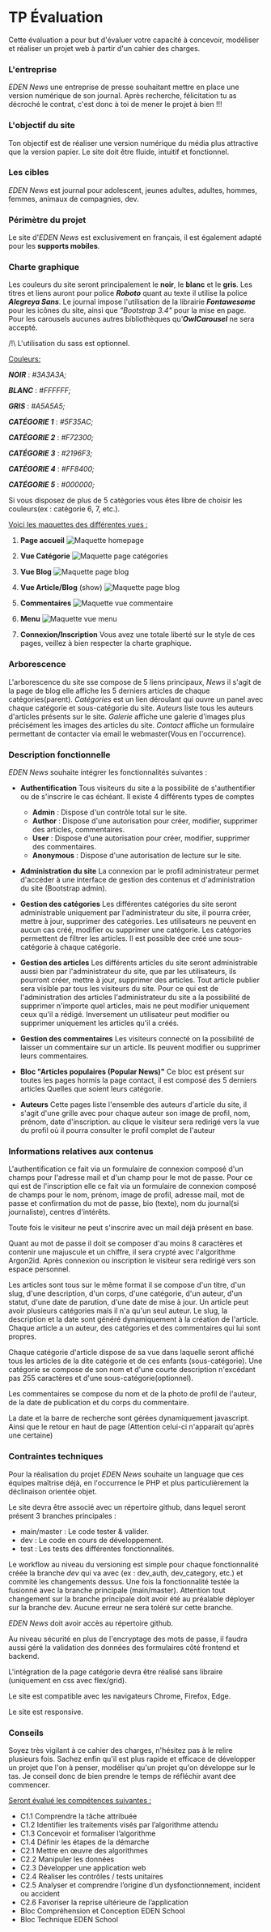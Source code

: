 # TP Évaluation

Cette évaluation a pour but d'évaluer votre capacité à concevoir, modéliser et réaliser un projet web à partir d'un cahier des charges.

### L'entreprise
*EDEN News* une entreprise de presse souhaitant mettre en place une version numérique de son journal. Après recherche, félicitation tu as décroché le contrat, c'est donc à toi de mener le projet à bien !!!

### L'objectif du site
Ton objectif est de réaliser une version numérique du média plus attractive que la version papier. Le site doit être fluide, intuitif et fonctionnel.

### Les cibles
*EDEN News* est journal pour adolescent, jeunes adultes, adultes, hommes, femmes, animaux de compagnies, dev.

### Périmètre du projet
Le site d'*EDEN News* est exclusivement en français, il est également adapté pour les **supports mobiles**.

###  Charte graphique
Les couleurs du site seront principalement le **noir**, le **blanc** et le **gris**. Les titres et liens auront pour police ***Roboto*** quant au texte il utilise la police ***Alegreya Sans***.
Le journal impose l'utilisation de la librairie ***Fontawesome*** pour les icônes du site, ainsi que *"Bootstrap 3.4"* pour la mise en page. Pour les carousels aucunes autres bibliothèques qu’***OwlCarousel*** ne sera accepté.

/!\ L'utilisation du sass est optionnel.

<ins>Couleurs:</ins>

***NOIR*** : *#3A3A3A;*

***BLANC*** : *#FFFFFF;*

***GRIS*** : *#A5A5A5;*

***CATÉGORIE 1*** : *#5F35AC;*

***CATÉGORIE 2*** : *#F72300;*

***CATÉGORIE 3*** : *#2196F3;*

***CATÉGORIE 4*** : *#FF8400;*

***CATÉGORIE 5*** : *#000000;*

Si vous disposez de plus de 5 catégories vous êtes libre de choisir les couleurs(ex : catégorie 6, 7, etc.).

<ins>Voici les maquettes des différentes vues :</ins>
 1. **Page accueil**
  ![Maquette homepage](img/fullpage.png)
   
 2. **Vue Catégorie**
   ![Maquette page catégories](img/fullpage2.png)
    
 3. **Vue Blog**
   ![Maquette page blog](img/fullpage3.png)
    
 4. **Vue Article/Blog** (show)
   ![Maquette page blog](img/fullpage4.png)
    
 5. **Commentaires**
   ![Maquette vue commentaire](img/comments.png)
    
 6. **Menu**
   ![Maquette vue menu](img/menudropdown.png)
    
 7. **Connexion/Inscription**
  Vous avez une totale liberté sur le style de ces pages, veillez à bien respecter la charte graphique.
  
   
### Arborescence
L'arborescence du site sse compose de 5 liens principaux, *News* il s'agit de la page de blog elle affiche les 5 derniers articles de chaque catégories(parent). *Catégories* est un lien déroulant qui ouvre un panel avec chaque catégorie et sous-catégorie du site. *Auteurs* liste tous les auteurs d'articles présents sur le site. *Galerie* affiche une galerie d'images plus précisément les images des articles du site. *Contact* affiche un formulaire permettant de contacter via email le webmaster(Vous en l'occurrence).

### Description fonctionnelle
*EDEN News* souhaite intégrer les fonctionnalités suivantes :
 - **Authentification**
   Tous visiteurs du site a la possibilité de s'authentifier ou de s'inscrire le cas échéant. Il existe 4 différents types de comptes
    - **Admin** : Dispose d'un contrôle total sur le site.
    - **Author** : Dispose d'une autorisation pour créer, modifier, supprimer des articles, commentaires.
    - **User** : Dispose d'une autorisation pour créer, modifier, supprimer des commentaires.
    - **Anonymous** : Dispose d'une autorisation de lecture sur le site.

 
- **Administration du site**
  La connexion par le profil administrateur permet d'accéder à une interface de gestion des contenus et d'administration du site (Bootstrap admin).


 - **Gestion des catégories**
   Les différentes catégories du site seront administrable uniquement par l'administrateur du site, il pourra créer, mettre à jour, supprimer des catégories. Les utilisateurs ne peuvent en aucun cas créé, modifier ou supprimer une catégorie. Les catégories permettent de filtrer les articles. Il est possible dee créé une sous-catégorie à chaque catégorie.

 
 - **Gestion des articles**
   Les différents articles du site seront administrable aussi bien par l'administrateur du site, que par les utilisateurs, ils pourront créer, mettre à jour, supprimer des articles. Tout article publier sera visible par tous les visiteurs du site. Pour ce qui est de l'administration des articles l'administrateur du site a la possibilité de supprimer n'importe quel articles, mais ne peut modifier uniquement ceux qu'il a rédigé. Inversement un utilisateur peut modifier ou supprimer uniquement les articles qu'il a créés.

  
 - **Gestion des commentaires**
  Les visiteurs connecté on la possibilité de laisser un commentaire sur un article. Ils peuvent modifier ou supprimer leurs commentaires.

   
 - **Bloc "Articles populaires (Popular News)"**
  Ce bloc est présent sur toutes les pages hormis la page contact, il est composé des 5 derniers articles Quelles que soient leurs catégorie.

   
 - **Auteurs**
  Cette pages liste l'ensemble des auteurs d'article du site, il s'agit d'une grille avec pour chaque auteur son image de profil, nom, prénom, date d'inscription. au clique le visiteur sera redirigé vers la vue du profil où il pourra consulter le profil complet de l'auteur


### Informations relatives aux contenus
L'authentification ce fait via un formulaire de connexion composé d'un champs pour l'adresse mail et d'un champ pour le mot de passe. Pour ce qui est de l'inscription elle ce fait via un formulaire de connexion composé de champs pour le nom, prénom, image de profil, adresse mail, mot de passe et confirmation du mot de passe, bio (texte), nom du journal(si journaliste), centres d'intérêts.

Toute fois le visiteur ne peut s'inscrire avec un mail déjà présent en base.

Quant au mot de passe il doit se composer d'au moins 8 caractères et contenir une majuscule et un chiffre, il sera crypté avec l'algorithme Argon2id.
Après connexion ou inscription le visiteur sera redirigé vers son espace personnel.

Les articles sont tous sur le même format il se compose d'un titre, d'un slug, d'une description, d'un corps, d'une catégorie, d'un auteur, d'un statut, d'une date de parution, d'une date de mise à jour. Un article peut avoir plusieurs catégories mais il n'a qu'un seul auteur. Le slug, la description et la date sont généré dynamiquement à la création de l'article. Chaque article a un auteur, des catégories et des commentaires qui lui sont propres.

Chaque catégorie d'article dispose de sa vue dans laquelle seront affiché tous les articles de la dite catégorie et de ces enfants (sous-catégorie). Une catégorie se compose de son nom et d'une courte description n'excédant pas 255 caractères et d'une sous-catégorie(optionnel).

Les commentaires se compose du nom et de la photo de profil de l'auteur, de la date de publication et du corps du commentaire.

La date et la barre de recherche sont gérées dynamiquement javascript. Ainsi que le retour en haut de page (Attention celui-ci n'apparait qu'après une certaine)

### Contraintes techniques
Pour la réalisation du projet *EDEN News* souhaite un language que ces équipes maîtrise déjà, en l'occurrence le PHP et plus particulièrement la déclinaison orientée objet.

Le site devra être associé avec un répertoire github, dans lequel seront présent 3 branches principales :
 - main/master : Le code tester & valider.
 - dev : Le code en cours de développement.
 - test : Les tests des différentes fonctionnalités.

Le workflow au niveau du versioning est simple pour chaque fonctionnalité créée la branche *dev* qui va avec (ex : dev_auth, dev_category, etc.) et commité les changements dessus. Une fois la fonctionnalité testée la fusionné avec la branche principale (main/master).
Attention tout changement sur la branche principale doit avoir été au préalable déployer sur la branche dev. Aucune erreur ne sera toléré sur cette branche.

*EDEN News* doit avoir accès au répertoire github.

Au niveau sécurité en plus de l'encryptage des mots de passe, il faudra aussi géré la validation des données des formulaires côté frontend et backend.

L'intégration de la page catégorie devra être réalisé sans libraire (uniquement en css avec flex/grid).

Le site est compatible avec les navigateurs Chrome, Firefox, Edge.

Le site est responsive.

### Conseils
Soyez très vigilant à ce cahier des charges, n'hésitez pas à le relire plusieurs fois. Sachez enfin qu'il est plus rapide et efficace de développer un projet que l'on à penser, modéliser qu'un projet qu'on développe sur le tas. Je conseil donc de bien prendre le temps de réfléchir avant dee commencer.

<ins>Seront évalué les compétences suivantes :</ins>
 - C1.1 Comprendre la tâche attribuée
 - C1.2 Identifier les traitements visés par l’algorithme attendu
 - C1.3 Concevoir et formaliser l’algorithme
 - C1.4 Définir les étapes de la démarche
 - C2.1 Mettre en œuvre des algorithmes
 - C2.2 Manipuler les données
 - C2.3 Développer une application web
 - C2.4 Réaliser les contrôles / tests unitaires
 - C2.5 Analyser et comprendre l’origine d’un dysfonctionnement, incident ou accident
 - C2.6 Favoriser la reprise ultérieure de l’application
 - Bloc Compréhension et Conception EDEN School
 - Bloc Technique EDEN School
